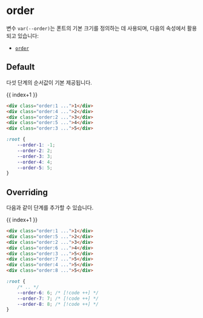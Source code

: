 <script setup>
import ExampleSection from "../components/ExampleSection.vue"
</script>

# order

변수 `var(--order)`는 폰트의 기본 크기를 정의하는 데 사용되며, 다음의 속성에서 활용되고 있습니다:

-   [`order`](../utility/order.md)

## Default

다섯 단계의 순서값이 기본 제공됩니다.

<ExampleSection>
<div class="d:flex gap:2 of:auto" ref="container">
    <div v-for="o, index of [1,4,2,5,3]"
        class="c:base-1 font-w:3 border-rd:4 bg-color:main-2 w:10 h:10 p:7 d:flex ai:center jc:center"
        :class="`order:${o}`">
        {{ index+1 }}
    </div>
</div>
</ExampleSection>

```html
<div class="order:1 ...">1</div>
<div class="order:4 ...">2</div>
<div class="order:2 ...">3</div>
<div class="order:5 ...">4</div>
<div class="order:3 ...">5</div>
```

```css
:root {
    --order-1: -1;
    --order-2: 2;
    --order-3: 3;
    --order-4: 4;
    --order-5: 5;
}
```

## Overriding

다음과 같이 단계를 추가할 수 있습니다.

<ExampleSection>
<div class="d:flex gap:2 of:auto" ref="container">
    <div v-for="o, index of [1, 5, 2, 6, 3, 7, 4, 8]"
        class="c:base-1 font-w:3 border-rd:4 bg-color:main-2 w:10 h:10 p:7 d:flex ai:center jc:center"
        :style="`order:${o}`">
        {{ index+1 }}
    </div>
</div>
</ExampleSection>

```html
<div class="order:1 ...">1</div>
<div class="order:5 ...">2</div>
<div class="order:2 ...">3</div>
<div class="order:6 ...">4</div>
<div class="order:3 ...">5</div>
<div class="order:7 ...">5</div>
<div class="order:4 ...">5</div>
<div class="order:8 ...">5</div>
```

```css
:root {
    /* .. */
    --order-6: 6; /* [!code ++] */
    --order-7: 7; /* [!code ++] */
    --order-8: 8; /* [!code ++] */
}
```
